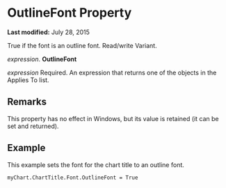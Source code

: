 
# OutlineFont Property

 **Last modified:** July 28, 2015

True if the font is an outline font. Read/write Variant.

 _expression_. **OutlineFont**

 _expression_ Required. An expression that returns one of the objects in the Applies To list.

## Remarks

This property has no effect in Windows, but its value is retained (it can be set and returned).


## Example

This example sets the font for the chart title to an outline font.


```
myChart.ChartTitle.Font.OutlineFont = True
```

